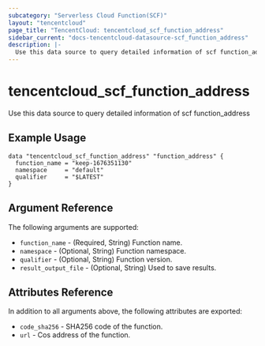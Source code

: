 ```yaml
---
subcategory: "Serverless Cloud Function(SCF)"
layout: "tencentcloud"
page_title: "TencentCloud: tencentcloud_scf_function_address"
sidebar_current: "docs-tencentcloud-datasource-scf_function_address"
description: |-
  Use this data source to query detailed information of scf function_address
---
```


# tencentcloud_scf_function_address

Use this data source to query detailed information of scf function_address

## Example Usage

```hcl
data "tencentcloud_scf_function_address" "function_address" {
  function_name = "keep-1676351130"
  namespace     = "default"
  qualifier     = "$LATEST"
}
```

## Argument Reference

The following arguments are supported:

* `function_name` - (Required, String) Function name.
* `namespace` - (Optional, String) Function namespace.
* `qualifier` - (Optional, String) Function version.
* `result_output_file` - (Optional, String) Used to save results.

## Attributes Reference

In addition to all arguments above, the following attributes are exported:

* `code_sha256` - SHA256 code of the function.
* `url` - Cos address of the function.



